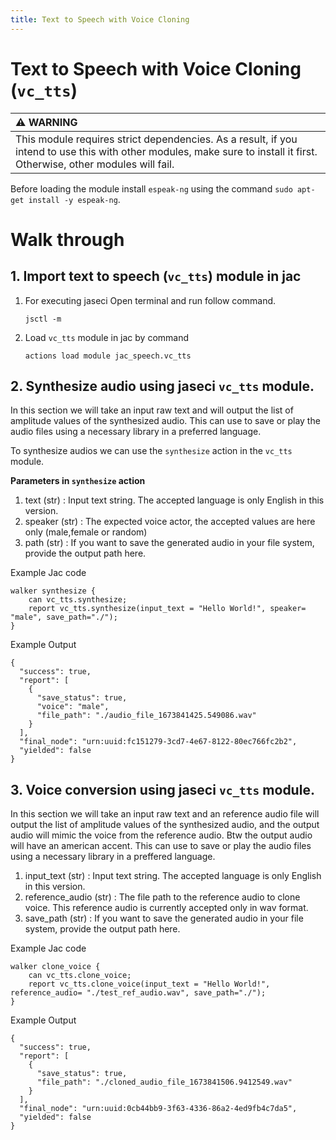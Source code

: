 ```yaml
---
title: Text to Speech with Voice Cloning
---
```


# Text to Speech with Voice Cloning (`vc_tts`)

| :warning: WARNING                                                                                                                                                       |
| :---------------------------------------------------------------------------------------------------------------------------------------------------------------------- |
| This module requires strict dependencies. As a result, if you intend to use this with other modules, make sure to install it first. Otherwise, other modules will fail. |

Before loading the module install `espeak-ng` using the command `sudo apt-get install -y espeak-ng`.

# **Walk through**

## **1. Import text to speech (`vc_tts`) module in jac**

1. For executing jaseci Open terminal and run follow command.
    ```
    jsctl -m
    ```
2.  Load `vc_tts` module in jac by command
    ```
    actions load module jac_speech.vc_tts

## **2. Synthesize audio using jaseci `vc_tts` module.**

In this section we will take an input raw text and will output the list of amplitude values of the synthesized audio. This can use to save or play the audio files using a necessary library in a preferred language.

To synthesize audios we can use the `synthesize` action in the `vc_tts` module.

**Parameters in `synthesize` action**

1. text (str) : Input text string. The accepted language is only English in this version.
2. speaker (str) : The expected voice actor, the accepted values are here only (male,female or random)
3. path (str) : If you want to save the generated audio in your file system, provide the output path here.

Example Jac code

```
walker synthesize {
    can vc_tts.synthesize;
    report vc_tts.synthesize(input_text = "Hello World!", speaker= "male", save_path="./");
}
```

Example Output
```
{
  "success": true,
  "report": [
    {
      "save_status": true,
      "voice": "male",
      "file_path": "./audio_file_1673841425.549086.wav"
    }
  ],
  "final_node": "urn:uuid:fc151279-3cd7-4e67-8122-80ec766fc2b2",
  "yielded": false
}
```

## **3. Voice conversion using jaseci `vc_tts` module.**

In this section we will take an input raw text and an reference audio file will output the list of amplitude values of the synthesized audio, and the output audio will mimic the voice from the reference audio. Btw the output audio will have an american accent. This can use to save or play the audio files using a necessary library in a preffered language.


1. input_text (str) : Input text string. The accepted language is only English in this version.
2. reference_audio (str) : The file path to the reference audio to clone voice. This reference audio is currently accepted only in wav format.
3. save_path (str) :  If you want to save the generated audio in your file system, provide the output path here.

Example Jac code

```
walker clone_voice {
    can vc_tts.clone_voice;
    report vc_tts.clone_voice(input_text = "Hello World!", reference_audio= "./test_ref_audio.wav", save_path="./");
}
```

Example Output

```
{
  "success": true,
  "report": [
    {
      "save_status": true,
      "file_path": "./cloned_audio_file_1673841506.9412549.wav"
    }
  ],
  "final_node": "urn:uuid:0cb44bb9-3f63-4336-86a2-4ed9fb4c7da5",
  "yielded": false
}
```